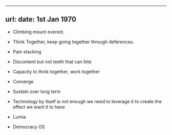 ----
url:
date: 1st Jan 1970
----

* Climbing mount everest.
* Think Together, keep going together through deferences.
* Pain stacking
* Discontent but not teeth that can bite
* Capacity to think together, work together
* Converge 
* Sustain over long term

* Technology by itself is not enough we need to leverage it to create the
  effect we want it to have
* Lumia
* Democracy OS
